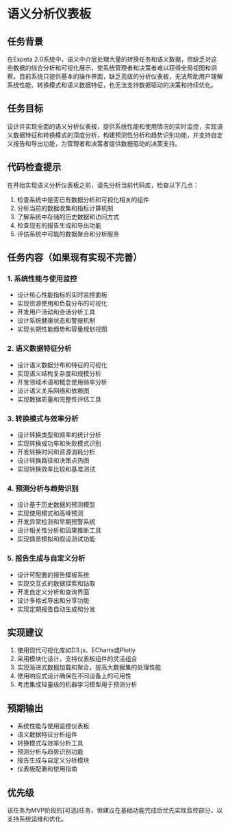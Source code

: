 # 语义分析仪表板

## 任务背景
在Expeta 2.0系统中，语义中介层处理大量的转换任务和语义数据，但缺乏对这些数据的综合分析和可视化展示，使系统管理者和决策者难以获得全局视图和洞察。目前系统只提供基本的操作界面，缺乏高级的分析仪表板，无法帮助用户理解系统性能、转换模式和语义数据特征，也无法支持数据驱动的决策和持续优化。

## 任务目标
设计并实现全面的语义分析仪表板，提供系统性能和使用情况的实时监控，实现语义数据特征和转换模式的深度分析，构建预测性分析和趋势识别功能，并支持自定义报告和导出功能，为管理者和决策者提供数据驱动的决策支持。

## 代码检查提示
在开始实现语义分析仪表板之前，请先分析当前代码库，检查以下几点：

1. 检查系统中是否已有数据分析和可视化相关的组件
2. 分析当前的数据收集和指标计算机制
3. 了解系统中存储的历史数据和访问方式
4. 检查现有的报告生成和导出功能
5. 评估系统中可能的数据聚合和分析服务

## 任务内容（如果现有实现不完善）

### 1. 系统性能与使用监控
- 设计核心性能指标的实时监控面板
- 实现资源使用和负载分布的可视化
- 开发用户活动和会话分析工具
- 设计系统健康状态和警报机制
- 实现长期性能趋势和容量规划视图

### 2. 语义数据特征分析
- 设计语义数据分布和特征的可视化
- 实现语义结构复杂度和规模分析
- 开发领域术语和概念使用频率分析
- 设计语义关系网络和依赖图
- 实现数据质量和完整性评估工具

### 3. 转换模式与效率分析
- 设计转换类型和频率的统计分析
- 实现转换成功率和失败模式识别
- 开发转换时间和资源消耗分析
- 设计转换路径和决策点热图
- 实现转换效率比较和基准测试

### 4. 预测分析与趋势识别
- 设计基于历史数据的预测模型
- 实现使用模式和高峰预测
- 开发异常检测和早期预警系统
- 设计相关性分析和因果推断工具
- 实现情景模拟和假设测试功能

### 5. 报告生成与自定义分析
- 设计可配置的报告模板系统
- 实现交互式的数据探索和钻取
- 开发自定义分析和查询界面
- 设计多格式导出和分享功能
- 实现定期报告自动生成和分发

## 实现建议
1. 使用现代可视化库如D3.js、ECharts或Plotly
2. 采用模块化设计，支持仪表板组件的灵活组合
3. 实现渐进式数据加载和聚合，提高大数据集的处理性能
4. 使用响应式设计确保在不同设备上的可用性
5. 考虑集成轻量级的机器学习模型用于预测分析

## 预期输出
- 系统性能与使用监控仪表板
- 语义数据特征分析组件
- 转换模式与效率分析工具
- 预测分析与趋势识别功能
- 报告生成与自定义分析模块
- 仪表板配置和使用指南

## 优先级
该任务为MVP阶段的[可选]任务，但建议在基础功能完成后优先实现监控部分，以支持系统运维和优化。 